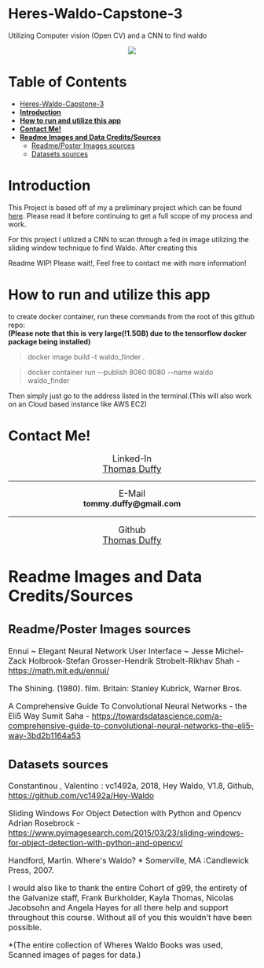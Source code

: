 # Heres-Waldo-Capstone-3
Utilizing Computer vision (Open CV) and a CNN to find waldo

<p align="center"> 
<img src="/imgs/shining_waldo.jpg">
</p>

# **Table of Contents** <!-- omit in toc -->
- [Heres-Waldo-Capstone-3](#heres-waldo-capstone-3)
- [**Introduction**](#introduction)
- [**How to run and utilize this app**](#how-to-run-and-utilize-this-app)
- [**Contact Me!**](#contact-me)
- [**Readme Images and Data Credits/Sources**](#readme-images-and-data-creditssources)
  - [Readme/Poster Images sources](#readmeposter-images-sources)
  - [Datasets sources](#datasets-sources)

# **Introduction**
This Project is based off of my a preliminary project which can be found [here](https://github.com/ThomasADuffy/Whos-Waldo-Capstone-2). Please read it before continuing to get a full scope of my process and work.

For this project I utilized a CNN to scan through a fed in image utilizing the sliding window technique to find Waldo. After creating this


Readme WIP! Please wait!, Feel free to contact me with more information!



# **How to run and utilize this app**
to create docker container, run these commands from the root of this github repo:  
**(Please note that this is very large(!1.5GB) due to the tensorflow docker package being installed)**

>docker image build -t waldo_finder .  
   
>docker container run --publish 8080:8080 --name waldo waldo_finder  
  
Then simply just go to the address listed in the terminal.(This will also work on an Cloud based instance like AWS EC2)

# **Contact Me!**
<p class="lead" align="center"><font size='4'>Linked-In<br> <a href="https://www.linkedin.com/in/thomas-a-duffy/">Thomas Duffy</a><br></font><hr />
   <p class="lead" align="center"> <font size='4'>E-Mail</font><br>
    <font size='3'><strong> tommy.duffy@gmail.com</strong><br></p>
    <hr />
    <p class="lead" align="center"> <font size='4'>Github<br>
    <a href="https://github.com/ThomasADuffy">Thomas Duffy</a><br></font></p>

# **Readme Images and Data Credits/Sources**  
## Readme/Poster Images sources

Ennui ~ Elegant Neural Network User Interface ~
Jesse Michel-Zack Holbrook-Stefan Grosser-Hendrik Strobelt-Rikhav Shah - https://math.mit.edu/ennui/

The Shining. (1980). film. Britain: Stanley Kubrick, Warner Bros. 

A Comprehensive Guide To Convolutional Neural Networks - the Eli5 Way
Sumit Saha - https://towardsdatascience.com/a-comprehensive-guide-to-convolutional-neural-networks-the-eli5-way-3bd2b1164a53

## Datasets sources  
Constantinou , Valentino : vc1492a, 2018, Hey Waldo, V1.8, Github, https://github.com/vc1492a/Hey-Waldo  

Sliding Windows For Object Detection with Python and Opencv
Adrian Rosebrock - https://www.pyimagesearch.com/2015/03/23/sliding-windows-for-object-detection-with-python-and-opencv/   
  
Handford, Martin. Where's Waldo? * Somerville, MA :Candlewick Press, 2007.  

I would also like to thank the entire Cohort of g99, the entirety of the Galvanize staff, Frank Burkholder, Kayla Thomas, Nicolas Jacobsohn and Angela Hayes for all there help and support throughout this course. Without all of you this wouldn’t have been possible.  
  
*(The entire collection of Wheres Waldo Books was used, Scanned images of pages for data.)